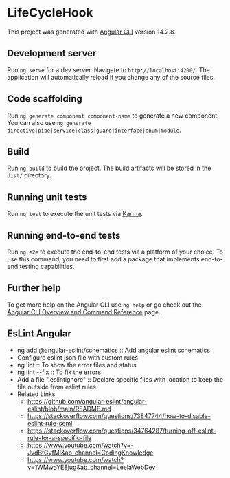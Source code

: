 # LifeCycleHook

This project was generated with [Angular CLI](https://github.com/angular/angular-cli) version 14.2.8.

## Development server

Run `ng serve` for a dev server. Navigate to `http://localhost:4200/`. The application will automatically reload if you change any of the source files.

## Code scaffolding

Run `ng generate component component-name` to generate a new component. You can also use `ng generate directive|pipe|service|class|guard|interface|enum|module`.

## Build

Run `ng build` to build the project. The build artifacts will be stored in the `dist/` directory.

## Running unit tests

Run `ng test` to execute the unit tests via [Karma](https://karma-runner.github.io).

## Running end-to-end tests

Run `ng e2e` to execute the end-to-end tests via a platform of your choice. To use this command, you need to first add a package that implements end-to-end testing capabilities.

## Further help

To get more help on the Angular CLI use `ng help` or go check out the [Angular CLI Overview and Command Reference](https://angular.io/cli) page.

## EsLint Angular
- ng add @angular-eslint/schematics :: Add angular eslint schematics
- Configure eslint json file with custom rules
- ng lint :: To show the error files and status
- ng lint --fix :: To fix the errors
- Add a file ".eslintignore" :: Declare specific files with location to keep the file outside from eslint rules.
- Related Links
  - https://github.com/angular-eslint/angular-eslint/blob/main/README.md
  - https://stackoverflow.com/questions/73847744/how-to-disable-eslint-rule-semi
  - https://stackoverflow.com/questions/34764287/turning-off-eslint-rule-for-a-specific-file
  - https://www.youtube.com/watch?v=-JvdBtGyfMI&ab_channel=CodingKnowledge
  - https://www.youtube.com/watch?v=1WMwaYE8jug&ab_channel=LeelaWebDev
